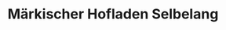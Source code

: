 ---
title: "Märkischer Hofladen Selbelang"
url: /paulinenaue/maerkischer-hofladen-selbelang/
shop: Hofladen
---